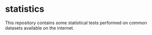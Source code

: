 # statistics
This repository contains some statistical tests performed on common datasets available on the internet.
